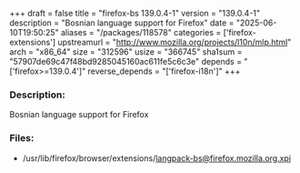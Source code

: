 +++
draft = false
title = "firefox-bs 139.0.4-1"
version = "139.0.4-1"
description = "Bosnian language support for Firefox"
date = "2025-06-10T19:50:25"
aliases = "/packages/118578"
categories = ['firefox-extensions']
upstreamurl = "http://www.mozilla.org/projects/l10n/mlp.html"
arch = "x86_64"
size = "312596"
usize = "366745"
sha1sum = "57907de69c47f48bd9285045160ac611fe5c6c3e"
depends = "['firefox>=139.0.4']"
reverse_depends = "['firefox-i18n']"
+++
### Description: 
Bosnian language support for Firefox

### Files: 
* /usr/lib/firefox/browser/extensions/langpack-bs@firefox.mozilla.org.xpi
